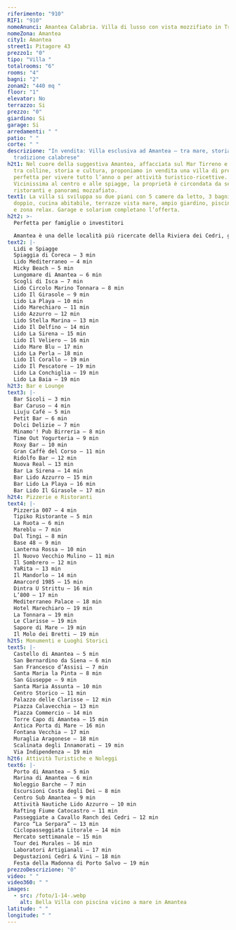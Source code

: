 ```yaml
---
riferimento: "910"
RIF1: "910"
nomeAnunci: Amantea Calabria. Villa di lusso con vista mozzifiato in Trattativa
nomeZona: Amantea
city1: Amantea
street1: Pitagore 43
prezzo1: "0"
tipo: "Villa "
totalrooms: "6"
rooms: "4"
bagni: "2"
zonam2: "440 mq "
floor: "1"
elevator: No
terrazzo: Si
prezzo: "0"
giardino: Si
garage: Si
arredamenti: " "
patio: " "
corte: " "
descrizione: "In vendita: Villa esclusiva ad Amantea – tra mare, storia e
  tradizione calabrese"
h2t1: Nel cuore della suggestiva Amantea, affacciata sul Mar Tirreno e immersa
  tra colline, storia e cultura, proponiamo in vendita una villa di prestigio
  perfetta per vivere tutto l’anno o per attività turistico-ricettive.
  Vicinissima al centro e alle spiagge, la proprietà è circondata da servizi,
  ristoranti e panorami mozzafiato.
text1: La villa si sviluppa su due piani con 5 camere da letto, 3 bagni, salone
  doppio, cucina abitabile, terrazze vista mare, ampio giardino, piscina privata
  e zona relax. Garage e solarium completano l’offerta.
h2t2: >-
  Perfetta per famiglie o investitori

  Amantea è una delle località più ricercate della Riviera dei Cedri, grazie alla combinazione di mare, patrimonio storico e offerta gastronomica. Ottima per affitti brevi, B&B o residenza permanente.
text2: |-
  Lidi e Spiagge
  Spiaggia di Coreca – 3 min
  Lido Mediterraneo – 4 min
  Micky Beach – 5 min
  Lungomare di Amantea – 6 min
  Scogli di Isca – 7 min
  Lido Circolo Marino Tonnara – 8 min
  Lido Il Girasole – 9 min
  Lido La Playa – 10 min
  Lido Marechiaro – 11 min
  Lido Azzurro – 12 min
  Lido Stella Marina – 13 min
  Lido Il Delfino – 14 min
  Lido La Sirena – 15 min
  Lido Il Veliero – 16 min
  Lido Mare Blu – 17 min
  Lido La Perla – 18 min
  Lido Il Corallo – 19 min
  Lido Il Pescatore – 19 min
  Lido La Conchiglia – 19 min
  Lido La Baia – 19 min
h2t3: Bar e Lounge
text3: |-
  Bar Sicoli – 3 min
  Bar Caruso – 4 min
  Liuju Café – 5 min
  Petit Bar – 6 min
  Dolci Delizie – 7 min
  Minamo'! Pub Birreria – 8 min
  Time Out Yogurteria – 9 min
  Roxy Bar – 10 min
  Gran Caffè del Corso – 11 min
  Ridolfo Bar – 12 min
  Nuova Real – 13 min
  Bar La Sirena – 14 min
  Bar Lido Azzurro – 15 min
  Bar Lido La Playa – 16 min
  Bar Lido Il Girasole – 17 min
h2t4: Pizzerie e Ristoranti
text4: |-
  Pizzeria 007 – 4 min
  Tipiko Ristorante – 5 min
  La Ruota – 6 min
  Mareblu – 7 min
  Dal Tingi – 8 min
  Base 48 – 9 min
  Lanterna Rossa – 10 min
  Il Nuovo Vecchio Mulino – 11 min
  Il Sombrero – 12 min
  YaRita – 13 min
  Il Mandorlo – 14 min
  Amarcord 1985 – 15 min
  Dintra U Strittu – 16 min
  L’800 – 17 min
  Mediterraneo Palace – 18 min
  Hotel Marechiaro – 19 min
  La Tonnara – 19 min
  Le Clarisse – 19 min
  Sapore di Mare – 19 min
  Il Molo dei Bretti – 19 min
h2t5: Monumenti e Luoghi Storici
text5: |-
  Castello di Amantea – 5 min
  San Bernardino da Siena – 6 min
  San Francesco d’Assisi – 7 min
  Santa Maria la Pinta – 8 min
  San Giuseppe – 9 min
  Santa Maria Assunta – 10 min
  Centro Storico – 11 min
  Palazzo delle Clarisse – 12 min
  Piazza Calavecchia – 13 min
  Piazza Commercio – 14 min
  Torre Capo di Amantea – 15 min
  Antica Porta di Mare – 16 min
  Fontana Vecchia – 17 min
  Muraglia Aragonese – 18 min
  Scalinata degli Innamorati – 19 min
  Via Indipendenza – 19 min
h2t6: Attività Turistiche e Noleggi
text6: |-
  Porto di Amantea – 5 min
  Marina di Amantea – 6 min
  Noleggio Barche – 7 min
  Escursioni Costa degli Dei – 8 min
  Centro Sub Amantea – 9 min
  Attività Nautiche Lido Azzurro – 10 min
  Rafting Fiume Catocastro – 11 min
  Passeggiate a Cavallo Ranch dei Cedri – 12 min
  Parco “La Serpara” – 13 min
  Ciclopasseggiata Litorale – 14 min
  Mercato settimanale – 15 min
  Tour dei Murales – 16 min
  Laboratori Artigianali – 17 min
  Degustazioni Cedri & Vini – 18 min
  Festa della Madonna di Porto Salvo – 19 min
prezzoDescrizione: "0"
video: " "
video360: " "
images:
  - src: /foto/1-14-.webp
    alt: Bella Villa con piscina vicino a mare in Amantea
latitude: " "
longitude: " "
---
```

